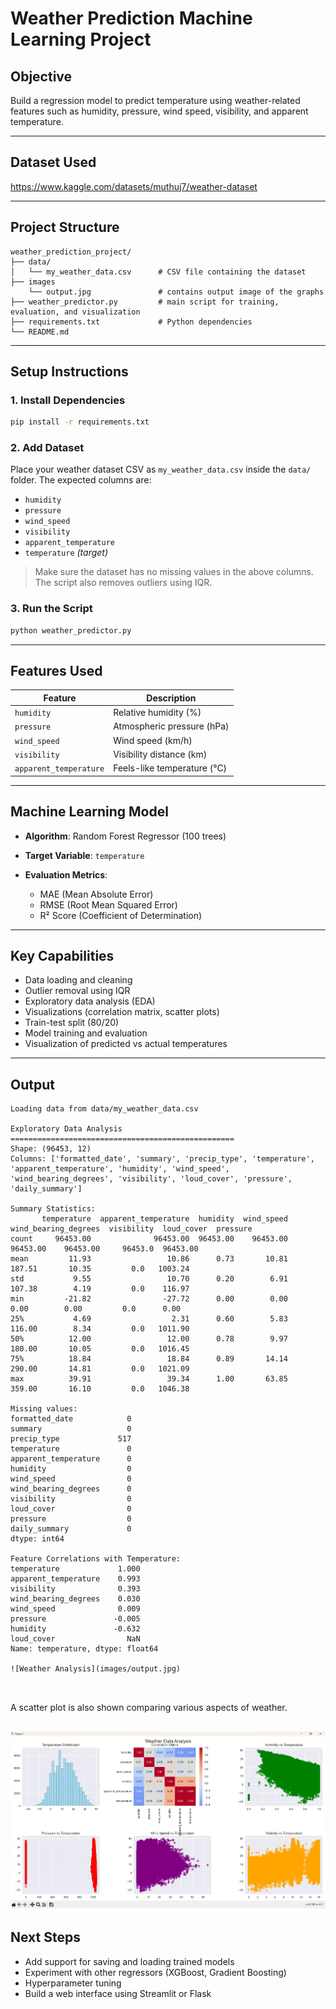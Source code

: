 # Weather Prediction Machine Learning Project

## Objective

Build a regression model to predict temperature using weather-related features such as humidity, pressure, wind speed, visibility, and apparent temperature.

---

## Dataset Used

https://www.kaggle.com/datasets/muthuj7/weather-dataset

---

## Project Structure

```
weather_prediction_project/
├── data/
│   └── my_weather_data.csv      # CSV file containing the dataset
├── images
    └── output.jpg               # contains output image of the graphs
├── weather_predictor.py         # main script for training, evaluation, and visualization
├── requirements.txt             # Python dependencies
└── README.md
```

---

## Setup Instructions

### 1. Install Dependencies

```bash
pip install -r requirements.txt
```

### 2. Add Dataset

Place your weather dataset CSV as `my_weather_data.csv` inside the `data/` folder. The expected columns are:

- `humidity`
- `pressure`
- `wind_speed`
- `visibility`
- `apparent_temperature`
- `temperature` _(target)_

> Make sure the dataset has no missing values in the above columns. The script also removes outliers using IQR.

### 3. Run the Script

```bash
python weather_predictor.py
```

---

## Features Used

| Feature                | Description                 |
| ---------------------- | --------------------------- |
| `humidity`             | Relative humidity (%)       |
| `pressure`             | Atmospheric pressure (hPa)  |
| `wind_speed`           | Wind speed (km/h)           |
| `visibility`           | Visibility distance (km)    |
| `apparent_temperature` | Feels-like temperature (°C) |

---

## Machine Learning Model

- **Algorithm**: Random Forest Regressor (100 trees)
- **Target Variable**: `temperature`
- **Evaluation Metrics**:

  - MAE (Mean Absolute Error)
  - RMSE (Root Mean Squared Error)
  - R² Score (Coefficient of Determination)

---

## Key Capabilities

- Data loading and cleaning
- Outlier removal using IQR
- Exploratory data analysis (EDA)
- Visualizations (correlation matrix, scatter plots)
- Train-test split (80/20)
- Model training and evaluation
- Visualization of predicted vs actual temperatures

---

## Output

```
Loading data from data/my_weather_data.csv

Exploratory Data Analysis
==================================================
Shape: (96453, 12)
Columns: ['formatted_date', 'summary', 'precip_type', 'temperature', 'apparent_temperature', 'humidity', 'wind_speed', 'wind_bearing_degrees', 'visibility', 'loud_cover', 'pressure', 'daily_summary']

Summary Statistics:
       temperature  apparent_temperature  humidity  wind_speed  wind_bearing_degrees  visibility  loud_cover  pressure
count     96453.00              96453.00  96453.00    96453.00              96453.00    96453.00     96453.0  96453.00
mean         11.93                 10.86      0.73       10.81                187.51       10.35         0.0   1003.24
std           9.55                 10.70      0.20        6.91                107.38        4.19         0.0    116.97
min         -21.82                -27.72      0.00        0.00                  0.00        0.00         0.0      0.00
25%           4.69                  2.31      0.60        5.83                116.00        8.34         0.0   1011.90
50%          12.00                 12.00      0.78        9.97                180.00       10.05         0.0   1016.45
75%          18.84                 18.84      0.89       14.14                290.00       14.81         0.0   1021.09
max          39.91                 39.34      1.00       63.85                359.00       16.10         0.0   1046.38

Missing values:
formatted_date            0
summary                   0
precip_type             517
temperature               0
apparent_temperature      0
humidity                  0
wind_speed                0
wind_bearing_degrees      0
visibility                0
loud_cover                0
pressure                  0
daily_summary             0
dtype: int64

Feature Correlations with Temperature:
temperature             1.000
apparent_temperature    0.993
visibility              0.393
wind_bearing_degrees    0.030
wind_speed              0.009
pressure               -0.005
humidity               -0.632
loud_cover                NaN
Name: temperature, dtype: float64

![Weather Analysis](images/output.jpg)



```

A scatter plot is also shown comparing various aspects of weather.

![Weather Analysis](images/output.jpg)
---

## Next Steps

- Add support for saving and loading trained models
- Experiment with other regressors (XGBoost, Gradient Boosting)
- Hyperparameter tuning
- Build a web interface using Streamlit or Flask
